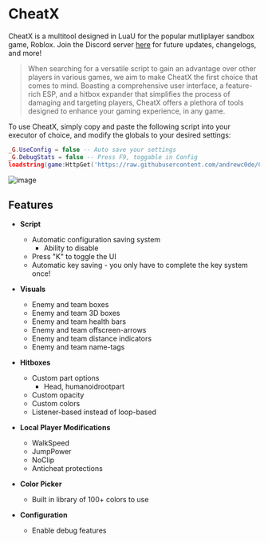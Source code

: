 
# CheatX

CheatX is a multitool designed in LuaU for the popular mutliplayer sandbox game, Roblox. 
Join the Discord server [here](https://discord.gg/qBJDhNQKsJ) for future updates, changelogs, and more! 

> When searching for a versatile script to gain an advantage over other players in various games, we aim to make CheatX the first choice that comes to mind. Boasting a comprehensive user interface, a feature-rich ESP, and a hitbox expander that simplifies the process of damaging and targeting players, CheatX offers a plethora of tools designed to enhance your gaming experience, in any game.

To use CheatX, simply copy and paste the following script into your executor of choice, and modify the globals to your desired settings:

```lua
_G.UseConfig = false -- Auto save your settings
_G.DebugStats = false -- Press F9, toggable in Config
loadstring(game:HttpGet('https://raw.githubusercontent.com/andrewc0de/CheatX/main/loader/main.lua'))()
```

![image](https://github.com/andrewc0de/CheatX/assets/127004647/dd626d2a-8547-4222-ab17-e9423febff9a)

## Features
- **Script** 
	- Automatic configuration saving system 
		- Ability to disable
	- Press "K" to toggle the UI 
	- Automatic key saving - you only have to complete the key system once! 

 - **Visuals** 
	 - Enemy and team boxes 
	 - Enemy and team 3D boxes 
	 - Enemy and team health bars 
	 - Enemy and team offscreen-arrows 
	 - Enemy and team distance indicators 
	 - Enemy and team name-tags 

- **Hitboxes**
	- Custom part options 
		- Head, humanoidrootpart 
	- Custom opacity 
	- Custom colors 
	- Listener-based instead of loop-based 

- **Local Player Modifications**
	- WalkSpeed
	- JumpPower
	- NoClip
	- Anticheat protections 

- **Color Picker**
	- Built in library of 100+ colors to use  

- **Configuration** 
	- Enable debug features 
